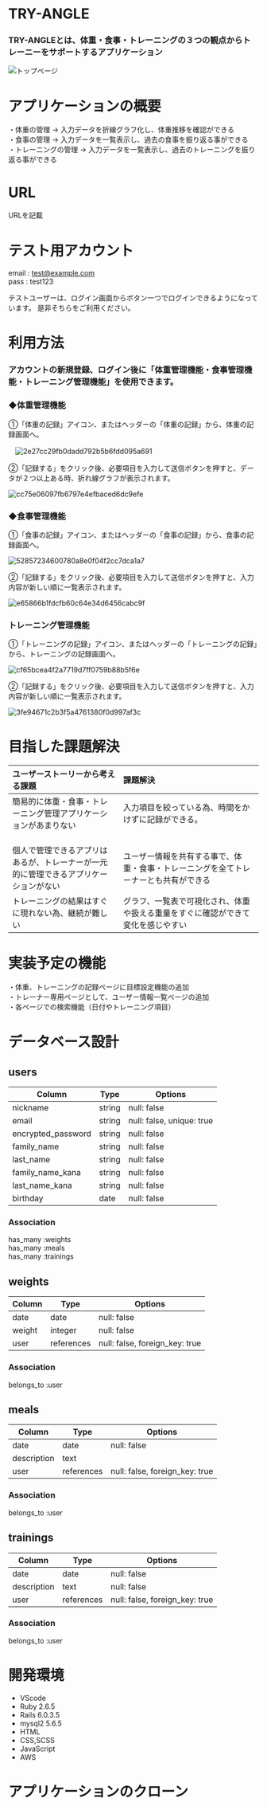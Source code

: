 # TRY-ANGLE
### TRY-ANGLEとは、体重・食事・トレーニングの３つの観点からトレーニーをサポートするアプリケーション

![トップページ](https://i.gyazo.com/c75352073992a109d4669077fb5b39cf.jpg)


# アプリケーションの概要
・体重の管理          →  入力データを折線グラフ化し、体重推移を確認ができる<br>
・食事の管理          →  入力データを一覧表示し、過去の食事を振り返る事ができる<br>
・トレーニングの管理  →  入力データを一覧表示し、過去のトレーニングを振り返る事ができる

# URL
URLを記載

# テスト用アカウント
email : test@example.com<br>
pass  : test123<br>

テストユーザーは、ログイン画面からボタン一つでログインできるようになっています。 是非そちらをご利用ください。


# 利用方法

### アカウントの新規登録、ログイン後に「体重管理機能・食事管理機能・トレーニング管理機能」を使用できます。

### ◆体重管理機能

①「体重の記録」アイコン、またはヘッダーの「体重の記録」から、体重の記録画面へ。<br>

　![2e27cc29fb0dadd792b5b6fdd095a691](https://user-images.githubusercontent.com/78146812/112335187-5d03a080-8cff-11eb-9f25-a932a402badf.gif)

②「記録する」をクリック後、必要項目を入力して送信ボタンを押すと、データが２つ以上ある時、折れ線グラフが表示されます。
 
 ![cc75e06097fb6797e4efbaced6dc9efe](https://user-images.githubusercontent.com/78146812/112338994-9e497f80-8d02-11eb-9398-fbc6a6ba0e0f.gif)

### ◆食事管理機能

①「食事の記録」アイコン、またはヘッダーの「食事の記録」から、食事の記録画面へ。

![52857234600780a8e0f04f2cc7dca1a7](https://user-images.githubusercontent.com/78146812/112341646-f2556380-8d04-11eb-814b-44da4b4c6d7a.gif)

②「記録する」をクリック後、必要項目を入力して送信ボタンを押すと、入力内容が新しい順に一覧表示されます。

![e65866b1fdcfb60c64e34d6456cabc9f](https://user-images.githubusercontent.com/78146812/112342379-86272f80-8d05-11eb-9037-b329532fa0e3.gif)

### トレーニング管理機能

①「トレーニングの記録」アイコン、またはヘッダーの「トレーニングの記録」から、トレーニングの記録画面へ。

![cf65bcea4f2a7719d7ff0759b88b5f6e](https://user-images.githubusercontent.com/78146812/112344003-026e4280-8d07-11eb-97c8-be1e3a1ae531.gif)

②「記録する」をクリック後、必要項目を入力して送信ボタンを押すと、入力内容が新しい順に一覧表示されます。

![3fe94671c2b3f5a4761380f0d997af3c](https://user-images.githubusercontent.com/78146812/112344568-8e806a00-8d07-11eb-86c7-5a7e7fe0e2ca.gif)


# 目指した課題解決

| ユーザーストーリーから考える課題	                                       | 課題解決                                                          | 
|:----------------------------------------------------------------|:-----------------------------------------------------------------|
| 簡易的に体重・食事・トレーニング管理アプリケーションがあまりない 　　　　　　　　　　| 入力項目を絞っている為、時間をかけずに記録ができる。 　　　　　　　　　　　　　　 | 
| 個人で管理できるアプリはあるが、トレーナーが一元的に管理できるアプリケーションがない  | ユーザー情報を共有する事で、体重・食事・トレーニングを全てトレーナーとも共有ができる  | 
| トレーニングの結果はすぐに現れない為、継続が難しい                          |  グラフ、一覧表で可視化され、体重や扱える重量をすぐに確認ができて変化を感じやすい  | 

# 

# 実装予定の機能
・体重、トレーニングの記録ページに目標設定機能の追加<br>
・トレーナー専用ページとして、ユーザー情報一覧ページの追加<br>
・各ページでの検索機能（日付やトレーニング項目）<br>

# データベース設計
## users

|Column              |Type    |Options                    |
|--------------------|--------|---------------------------|
| nickname           | string | null: false               |
| email              | string | null: false, unique: true |
| encrypted_password | string | null: false               |
| family_name        | string | null: false               |
| last_name          | string | null: false               |
| family_name_kana   | string | null: false               |
| last_name_kana     | string | null: false               |
| birthday           | date   | null: false               |

### Association
has_many :weights<br>
has_many :meals<br>
has_many :trainings


## weights

|Column              |Type         |Options                         |
|--------------------|-------------|--------------------------------|
| date               | date        | null: false                    |
| weight             | integer     | null: false                    |
| user               | references  | null: false, foreign_key: true |

### Association
belongs_to :user


## meals

|Column              |Type         |Options                         |
|--------------------|-------------|--------------------------------|
| date               | date        | null: false                    |
| description        | text        |                                |
| user               | references  | null: false, foreign_key: true |

### Association
belongs_to :user


## trainings

|Column              |Type         |Options                         |
|--------------------|-------------|--------------------------------|
| date               | date        | null: false                    |
| description        | text        | null: false                    |
| user               | references  | null: false, foreign_key: true |

### Association
belongs_to :user




# 開発環境
+ VScode
+ Ruby 2.6.5
+ Rails 6.0.3.5
+ mysql2 5.6.5
+ HTML
+ CSS,SCSS
+ JavaScript
+ AWS


# アプリケーションのクローン

# 
